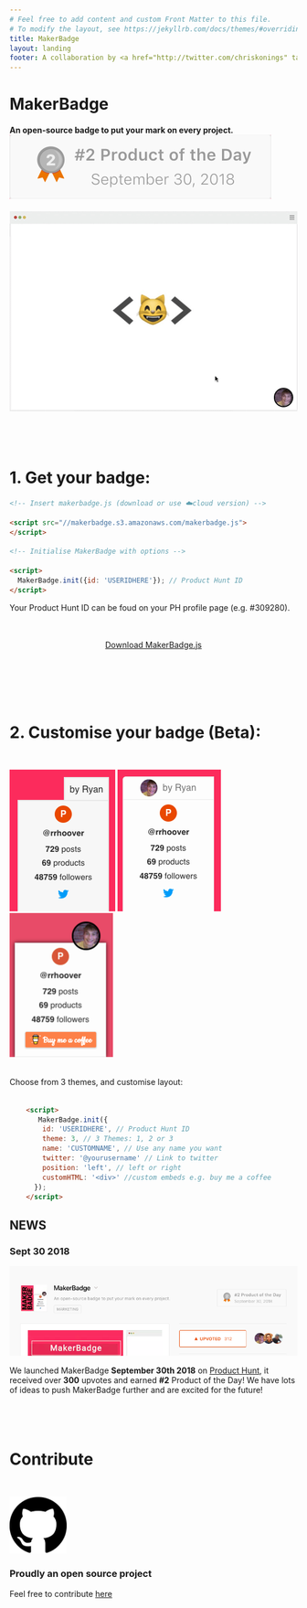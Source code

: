 ```yaml
---
# Feel free to add content and custom Front Matter to this file.
# To modify the layout, see https://jekyllrb.com/docs/themes/#overriding-theme-defaults
title: MakerBadge
layout: landing
footer: A collaboration by <a href="http://twitter.com/chriskonings" target="_blank">@chriskonings</a> & <a href="http://twitter.com/graeme_fulton" target="_blank">@graeme_fulton</a>
---
```


<h1 class="landing-header u-text-center"><span class="landing-header__text">MakerBadge</span></h1>

<h4 class="u-text-center">
  An open-source badge to put your mark on every project.
  <br/>
  <a class="u-text-center" href="https://www.producthunt.com/posts/makerbadge" target="_blank">
    <img src="img/product-hunt-2.png" class="ph-badge">
  </a>
</h4>

<img src="img/mb-browser.gif" class="top-gif"/>

<!-- <svg class="landing-icon" width="160" height="94" xmlns="http://www.w3.org/2000/svg"><g fill="none" fill-rule="evenodd" stroke-width="4"><rect stroke="#CDCDCD" x="2" y="29" width="156" height="63" rx="8"/><circle stroke="#000" fill="#000" fill-rule="nonzero" opacity=".1" cx="57.5" cy="45.5" r="33.5"/><circle stroke="#1D1D1D" fill="#FFF" fill-rule="nonzero" cx="57.5" cy="35.5" r="33.5"/></g></svg> -->


<h1 class="u-text-center" style="margin-top:6rem">1. Get your badge:</h1>

<p class="u-text-center"></p>

```html
<!-- Insert makerbadge.js (download or use ☁️cloud version) -->

<script src="//makerbadge.s3.amazonaws.com/makerbadge.js">
</script>

<!-- Initialise MakerBadge with options -->

<script>
  MakerBadge.init({id: 'USERIDHERE'}); // Product Hunt ID
</script>
```

<p class="u-text-center">
  Your Product Hunt ID can be foud on your PH profile page (e.g. #309280).
</p>

<div style="    text-align: center;
    margin: 3rem auto 8rem;
    display: block;">
<a class="btn" href="js/makerbadge.js" download>Download MakerBadge.js</a>
</div>

<h1 class="u-text-center" style="margin-top:6rem">2. Customise your badge (Beta):</h1>

<div class="u-text-center" style="margin:3rem 0 0">
  <img src="img/theme-one.png">
  <img src="img/theme-two.png">
  <img src="img/theme-three.png">
</div>
<p class="u-text-center"  style="margin:2rem 0 2rem">
  Choose from 3 themes, and customise layout:
</p>

```html
    <script>
       MakerBadge.init({
        id: 'USERIDHERE', // Product Hunt ID
        theme: 3, // 3 Themes: 1, 2 or 3
        name: 'CUSTOMNAME', // Use any name you want
        twitter: '@yourusername' // Link to twitter
        position: 'left', // left or right
        customHTML: '<div>' //custom embeds e.g. buy me a coffee
      });
    </script>
```

<div class="news">
  <h2 class="news__title">NEWS</h2>
  <h3>Sept 30 2018</h3>
  <a href="https://www.producthunt.com/posts/makerbadge" target="_blank"><img class="product-hunt" src="img/product-hunt.png"/></a>
  <p>We launched MakerBadge <b>September 30th 2018</b> on <a href="https://www.producthunt.com/posts/makerbadge" target="_blank">Product Hunt</a>, it received over <b>300</b> upvotes and earned <b>#2</b> Product of the Day! We have lots of ideas to push MakerBadge further and are excited for the future!</p>
</div>

<h1 class="u-text-center" style="margin:6rem 0 3rem 0">Contribute</h1>

<div class="u-text-center">
  <img height="100" src="img/github.svg"/>
</div>

<h3 class="u-text-center">Proudly an open source project</h3>

<p class="u-text-center">
  Feel free to contribute
  <a target="_blank" href="https://github.com/chriskonings/maker-badge">here</a>
</p>
